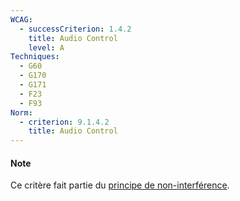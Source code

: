 ```yaml
---
WCAG:
  - successCriterion: 1.4.2
    title: Audio Control
    level: A
Techniques:
  - G60
  - G170
  - G171
  - F23
  - F93
Norm:
  - criterion: 9.1.4.2
    title: Audio Control
---
```


#### Note

Ce critère fait partie du [principe de non-interférence](../obligations.html#principe-de-non-interférence).